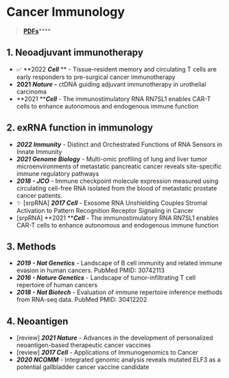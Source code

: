 # Cancer Immunology

> [**PDFs**](https://cloud.tsinghua.edu.cn/d/07d2b19d6b284ebea5ea/?p=%2F1.%20Precision%20Medicine\&mode=list)****

## **1.** Neoadjuvant i**mmunotherapy**

* ✅  **2022 **_**Cell**_** ** - Tissue-resident memory and circulating T cells are early responders to pre-surgical cancer immunotherapy
* **2021** _**Nature -**_ ctDNA guiding adjuvant immunotherapy in urothelial carcinoma
* **2021 **_**Cell**_ - The immunostimulatory RNA RN7SL1 enables CAR-T cells to enhance autonomous and endogenous immune function

## **2. exRNA function in immunology**

* _**2022 Immunity**_ - Distinct and Orchestrated Functions of RNA Sensors in Innate Immunity
* _**2021 Genome Biology**_ - Multi-omic profiling of lung and liver tumor microenvironments of metastatic pancreatic cancer reveals site-specific immune regulatory pathways
* _**2018 - JCO**_ - Immune checkpoint molecule expression measured using circulating cell-free RNA isolated from the blood of metastatic prostate cancer patients.
* ✨ \[srpRNA] _**2017 Cell**_ - Exosome RNA Unshielding Couples Stromal Activation to Pattern Recognition Receptor Signaling in Cancer
* \[srpRNA] **2021 **_**Cell**_ - The immunostimulatory RNA RN7SL1 enables CAR-T cells to enhance autonomous and endogenous immune function

## **3. Methods**

* _**2019 - Nat Genetics**_ - Landscape of B cell immunity and related immune evasion in human cancers. PubMed PMID: 30742113
* _**2016 - Nature Genetics**_ - Landscape of tumor-infiltrating T cell repertoire of human cancers
* _**2018 - Nat Biotech**_ - Evaluation of immune repertoire inference methods from RNA-seq data. PubMed PMID: 30412202

## 4. Neoantigen

* \[review] _**2021 Nature**_ - Advances in the development of personalized neoantigen-based therapeutic cancer vaccines
* \[review] _**2017 Cell**_ - Applications of Immunogenomics to Cancer
* _**2020 NCOMM**_ - Integrated genomic analysis reveals mutated ELF3 as a potential gallbladder cancer vaccine candidate
